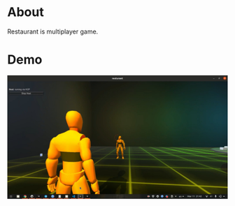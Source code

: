 # About
Restaurant is multiplayer game.

# Demo     
[![picture not loaded correctly](https://github.com/khaleddallah/restaurant/blob/main/Screenshot.jpg)](https://github.com/khaleddallah/restaurant/blob/main/restaurant.mp4)

